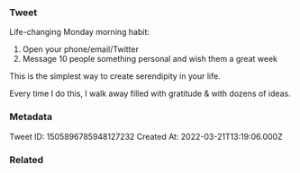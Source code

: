 ### Tweet
Life-changing Monday morning habit:

1. Open your phone/email/Twitter
2. Message 10 people something personal and wish them a great week

This is the simplest way to create serendipity in your life.

Every time I do this, I walk away filled with gratitude &amp; with dozens of ideas.

### Metadata
Tweet ID: 1505896785948127232
Created At: 2022-03-21T13:19:06.000Z

### Related

